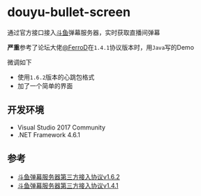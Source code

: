 # douyu-bullet-screen

通过官方接口接入[斗鱼](https://www.douyu.com/)弹幕服务器，实时获取直播间弹幕

**严重**参考了论坛大佬[@FerroD](http://dev-bbs.douyutv.com/home.php?mod=space&uid=211)在`1.4.1`协议版本时，用`Java`写的Demo

微调如下

* 使用`1.6.2`版本的心跳包格式
* 加了一个简单的界面

## 开发环境

* Visual Studio 2017 Community
* .NET Framework 4.6.1

## 参考

* [斗鱼弹幕服务器第三方接入协议v1.6.2](http://dev-bbs.douyutv.com/forum.php?mod=viewthread&tid=399&extra=page%3D1)
* [斗鱼弹幕服务器第三方接入协议v1.4.1](http://dev-bbs.douyutv.com/forum.php?mod=viewthread&tid=115&extra=page%3D1)

